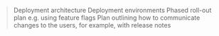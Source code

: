 >Deployment architecture 
>Deployment environments
>Phased roll-out plan e.g. using feature flags
>Plan outlining how to communicate changes to the users, for example, with release notes
